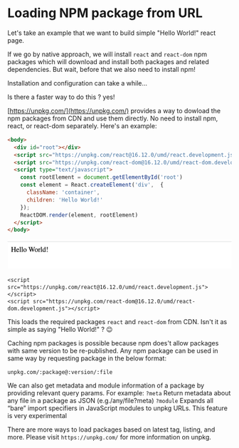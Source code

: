 # Loading NPM package from URL

Let's take an example that we want to build simple "Hello World!" react page.

If we go by native approach, we will install `react` and `react-dom` npm packages which will download and install both packages and related dependencies. But wait, before that we also need to install npm!

Installation and configuration can take a while...

Is there a faster way to do this ? yes!

[https://unpkg.com/](https://unpkg.com/) provides a way to dowload the npm packages from CDN and use them directly. No need to install npm, react, or react-dom separately. Here's an example:

```html
<body>
  <div id="root"></div>
  <script src="https://unpkg.com/react@16.12.0/umd/react.development.js"></script>
  <script src="https://unpkg.com/react-dom@16.12.0/umd/react-dom.development.js"></script>
  <script type="text/javascript">
    const rootElement = document.getElementById('root')
    const element = React.createElement('div',  {
      className: 'container',
      children: 'Hello World!'
    });
    ReactDOM.render(element, rootElement)
  </script>
</body>
```
![hello_world](https://github.com/ViveKapoor/npm-package-as-url/blob/main/hello_world.png)
```
<script src="https://unpkg.com/react@16.12.0/umd/react.development.js"></script>
<script src="https://unpkg.com/react-dom@16.12.0/umd/react-dom.development.js"></script>
```
This loads the required packages `react` and `react-dom` from CDN. Isn't it as simple as saying "Hello World!" ? :wink:

Caching npm packages is possible because npm does't allow packages with same version to be re-published. Any npm package can be used in same way by requesting package in the below format:
```
unpkg.com/:package@:version/:file
```
We can also get metadata and module information of a package by providing relevant query params. For example:
`?meta`
Return metadata about any file in a package as JSON (e.g./any/file?meta)
`?module`
Expands all “bare” import specifiers in JavaScript modules to unpkg URLs. This feature is very experimental

There are more ways to load packages based on latest tag, listing, and more. Please visit `https://unpkg.com/` for more information on unpkg.
